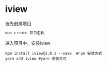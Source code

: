 # iview

首先创建项目

```cmd
vue create 项目名称
```

进入项目中，安装iview

```mysql
npm install iview@1.0.1 --save  #npm 安装方式
yarn add iview #yarn 安装方式
```



